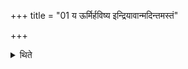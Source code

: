 +++
title = "01 य ऊर्मिर्हविष्य इन्द्रियावान्मदिन्तमस्तं"

+++

<details><summary>थिते</summary>

य ऊर्मिर्हविष्य इन्द्रियावान्मदिन्तमस्तं व ऋध्यासम् । सोमस्याज्यमसि हविषो हविर्ज्योतिषां ज्योतिः । विश्वेषां वो देवानां देवताभिर्गृह्णामीत्यभिमन्त्र्य सं वः सिञ्चन्तु मरुतः समिन्द्रः सं बृहस्पतिः । सं वोऽयमग्निः सिञ्चत्वायुषा च धनेन च । सर्वमायुर्दधातु मे । मान्दा वाशाः । आपो भद्राः । आदित्पश्यामि । आपो हि ष्ठा मयोभुव इत्येताभिः सप्तभिः संसिञ्चेदभि वा मन्त्रयेत १
</details>
